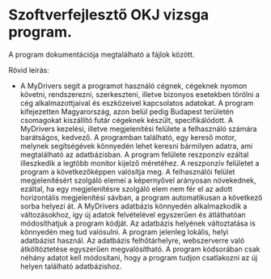 # Szoftverfejlesztő OKJ vizsga program.
A program dokumentációja megtalálható a fájlok között.

Rövid leírás:
  * A MyDrivers segít a programot használó cégnek, cégeknek nyomon követni,
    rendszerezni, szerkeszteni, illetve bizonyos esetekben törölni a cég alkalmazottjaival és
    eszközeivel kapcsolatos adatokat. A program kifejezetten Magyarország, azon belül pedig
    Budapest területén csomagokat kiszállító futár cégeknek készült, specifikálódott. A
    MyDrivers kezelési, illetve megjelenítési felülete a felhasználó számára barátságos,
    kedvező. A programban található, egy kereső motor, melynek segítségévek könnyedén lehet
    keresni bármilyen adatra, ami megtalálható az adatbázisban. A program felülete reszponzív
    ezáltal illeszkedik a legtöbb monitor kijelző méretéhez. A reszponzív felületet a program a
    következőképpen valósítja meg. A felhasználói felület megjelenítésért szolgáló elemei a
    képernyővel arányosan növekednek, ezáltal, ha egy megjelenítésre szolgáló elem nem fér el
    az adott horizontális megjelenítési sávban, a program automatikusan a következő sorba
    helyezi át. A MyDrivers adatbázis könnyedén alkalmazkodik a változásokhoz, így új adatok
    felvételével egyszerűen és átláthatóan módosíthatjuk a program kódját. Az adatbázis
    helyének változtatása is könnyedén meg tud valósulni. A program jelenleg lokális, helyi
    adatbázist használ. Az adatbázis felhőtárhelyre, webszerverre való átköltöztetése egyszerűen
    megvalósítható. A program kódsorában csak néhány adatot kell módosítani, hogy a program
    tudjon csatlakozni az új helyen található adatbázishoz.
